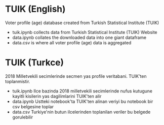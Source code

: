 # TUIK (English)
Voter profile (age) database created from Turkish Statistical Institute (TUIK)

- tuik.ipynb collects data from Turkish Statistical Institute (TUIK) Website
- data.ipynb collates the downloaded data into one giant dataframe
- data.csv is where all voter profile (age) data is aggregated

# TUIK (Turkce)
2018 Milletvekili secimlerinde secmen yas profile veritabani. TUIK'ten toplanmistir.

- tuik.ipynb Ilce bazinda 2018 milletvekili secimlerinde nufus kutugune kayitli kisilerin yas dagilimlarini TUIK'ten alir
- data.ipynb Ustteki notebook'ta TUIK'ten alinan veriyi bu notebook bir csv belgesine toplar
- data.csv Turkiye'nin butun ilcelerinden toplanilan veriler bu belgede gorulebilir
